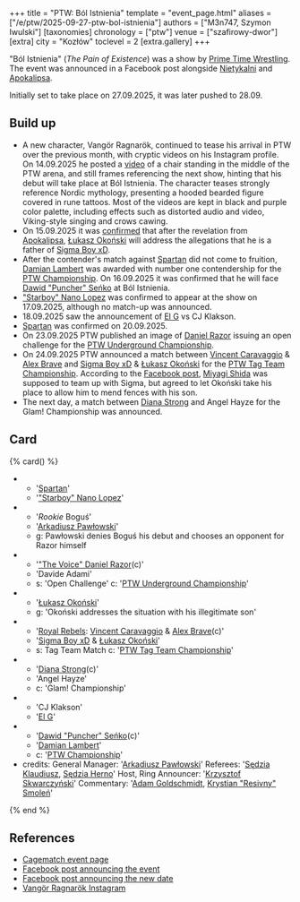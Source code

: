 +++
title = "PTW: Ból Istnienia"
template = "event_page.html"
aliases = ["/e/ptw/2025-09-27-ptw-bol-istnienia"]
authors = ["M3n747, Szymon Iwulski"]
[taxonomies]
chronology = ["ptw"]
venue = ["szafirowy-dwor"]
[extra]
city = "Kozłów"
toclevel = 2
[extra.gallery]
+++

"Ból Istnienia" (_The Pain of Existence_) was a show by [Prime Time Wrestling](@/o/ptw.md). The event was announced in a Facebook post alongside [Nietykalni](@/e/ptw/2025-07-19-ptw-nietykalni.md) and [Apokalipsa](@/e/ptw/2025-08-30-ptw-apokalipsa.md).

Initially set to take place on 27.09.2025, it was later pushed to 28.09.

## Build up

* A new character, Vangör Ragnarök, continued to tease his arrival in PTW over the previous month, with cryptic videos on his Instagram profile. On 14.09.2025 he posted a [video][viking-video] of a chair standing in the middle of the PTW arena, and still frames referencing the next show, hinting that his debut will take place at Ból Istnienia. The character teases strongly reference Nordic mythology, presenting a hooded bearded figure covered in rune tattoos. Most of the videos are kept in black and purple color palette, including effects such as distorted audio and video, Viking-style singing and crows cawing.
* On 15.09.2025 it was [confirmed][konfjurmejszyn] that after the revelation from [Apokalipsa](@/e/ptw/2025-08-30-ptw-apokalipsa.md), [Łukasz Okoński](@/w/lukasz-okonski.md) will address the allegations that he is a father of [Sigma Boy xD](@/w/sigma-boy.md).
* After the contender's match against [Spartan](@/w/spartan.md) did not come to fruition, [Damian Lambert](@/w/damien-rothschild.md) was awarded with number one contendership for the [PTW Championship](@/c/ptw-championship.md). On 16.09.2025 it was confirmed that he will face [Dawid "Puncher" Seńko](@/w/puncher.md) at Ból Istnienia.
* ["Starboy" Nano Lopez](@/w/nano-lopez.md) was confirmed to appear at the show on 17.09.2025, although no match-up was announced.
* 18.09.2025 saw the announcement of [El G](@/w/el-g.md) vs CJ Klakson.
* [Spartan](@/w/spartan.md) was confirmed on 20.09.2025.
* On 23.09.2025 PTW published an image of [Daniel Razor](@/w/daniel-razor.md) issuing an open challenge for the [PTW Underground Championship](@/c/ptw-underground-championship.md).
* On 24.09.2025 PTW announced a match between [Vincent Caravaggio](@/w/vincent-caravaggio.md) & [Alex Brave](@/w/alex-brave.md) and [Sigma Boy xD](@/w/sigma-boy.md) & [Łukasz Okoński](@/w/lukasz-okonski.md) for the [PTW Tag Team Championship](@/c/ptw-tag-team-championship.md). According to the [Facebook post][sigmonski], [Miyagi Shida](@/w/miyagi-shida.md) was supposed to team up with Sigma, but agreed to let Okoński take his place to allow him to mend fences with his son.
* The next day, a match between [Diana Strong](@/w/diana-strong.md) and Angel Hayze for the Glam! Championship was announced.

## Card

{% card() %}
- - '[Spartan](@/w/spartan.md)'
  - '["Starboy" Nano Lopez](@/w/nano-lopez.md)'
- - '_Rookie_ Boguś'
  - '[Arkadiusz Pawłowski](@/w/pan-pawlowski.md)'
  - g: Pawłowski denies Boguś his debut and chooses an opponent for Razor himself
- - '["The Voice" Daniel Razor](@/w/daniel-razor.md)(c)'
  - 'Davide Adami'
  - s: 'Open Challenge'
    c: '[PTW Underground Championship](@/c/ptw-underground-championship.md)'
- - '[Łukasz Okoński](@/w/lukasz-okonski.md)'
  - g: 'Okoński addresses the situation with his illegitimate son'
- - '[Royal Rebels](@/tt/royal-rebels.md): [Vincent Caravaggio](@/w/vincent-caravaggio.md) & [Alex Brave](@/w/alex-brave.md)(c)'
  - '[Sigma Boy xD](@/w/sigma-boy.md) & [Łukasz Okoński](@/w/lukasz-okonski.md)'
  - s: Tag Team Match
    c: '[PTW Tag Team Championship](@/c/ptw-tag-team-championship.md)'
- - '[Diana Strong](@/w/diana-strong.md)(c)'
  - 'Angel Hayze'
  - c: 'Glam! Championship'
- - 'CJ Klakson'
  - '[El G](@/w/el-g.md)'
- - '[Dawid "Puncher" Seńko](@/w/puncher.md)(c)'
  - '[Damian Lambert](@/w/damien-rothschild.md)'
  - c: '[PTW Championship](@/c/ptw-championship.md)'
- credits:
    General Manager: '[Arkadiusz Pawłowski](@/w/pan-pawlowski.md)'
    Referees: '[Sędzia Klaudiusz](@/w/sedzia-klaudiusz.md), [Sędzia Herno](@/w/sedzia-herno.md)'
    Host, Ring Announcer: '[Krzysztof Skwarczyński](@/w/krzysztof-skwarczynski.md)'
    Commentary: '[Adam Goldschmidt](@/w/adam-goldschmidt.md), [Krystian "Resivny" Smoleń](@/w/resivny.md)'
   
{% end %}

## References

* [Cagematch event page](https://www.cagematch.net/?id=1&nr=433783)
* [Facebook post announcing the event](https://www.facebook.com/photo/?fbid=773747374977907&set=a.136592405360077)
* [Facebook post announcing the new date](https://www.facebook.com/PrimeTimeWrestlingPL/videos/1396361291461288)
* [Vangör Ragnarök Instagram](https://www.instagram.com/vangor_ragnarok/)

[viking-video]: https://www.instagram.com/p/DOlxb9BDOvR/
[konfjurmejszyn]: https://www.facebook.com/photo?fbid=831922392493738&set=a.136592408693410
[sigmonski]: https://www.facebook.com/PrimeTimeWrestlingPL/posts/pfbid02c4uitVoWmH3PvNzhJAHYhBc8i3D2GiQ6PFjrdQe5gwN3GajsBZPURe6ugx1Xexo2l
